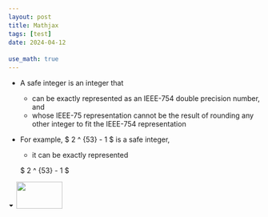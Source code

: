 ```yaml
---
layout: post
title: Mathjax
tags: [test]
date: 2024-04-12

use_math: true
---
```


* A safe integer is an integer that
  * can be exactly represented as an IEEE-754 double precision number, and
  * whose IEEE-75 representation cannot be the result of rounding any other integer to fit the IEEE-754 representation
* For example, $ 2 ^ {53} - 1 $ is a safe integer,
  * it can be exactly represented 
  
  $ 2 ^ {53} - 1 $
  
<img src='../assets/img/down.png'>

<img id="dimg_5" src="https://encrypted-tbn0.gstatic.com/images?q=tbn:ANd9GcRNLOS2WIU8mW9a4kUirYYBkfYh7VpbtBdeKL4sQ7doHPs2DqSWLSbdpow&amp;s" class="YQ4gaf zr758c" height="54" width="92" alt="" data-csiid="21" data-atf="4" data-deferred="3">